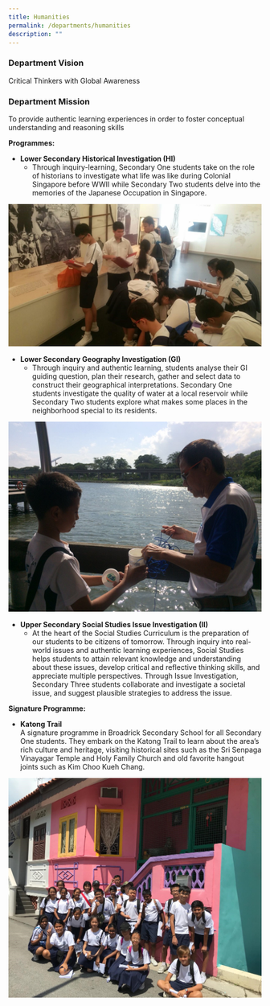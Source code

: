 ```yaml
---
title: Humanities
permalink: /departments/humanities
description: ""
---
```

### Department Vision
Critical Thinkers with Global Awareness

### Department Mission
To provide authentic learning experiences in order to foster conceptual understanding and reasoning skills

**Programmes:**
* **Lower Secondary Historical Investigation (HI)**
	* Through inquiry-learning, Secondary One students take on the role of historians to investigate what life was like during Colonial Singapore before WWII while Secondary Two students delve into the memories of the Japanese Occupation in Singapore.

![](/images/HUM1.jpg)

* **Lower Secondary Geography Investigation (GI)**
	* Through inquiry and authentic learning, students analyse their GI guiding question, plan their research, gather and select data to construct their geographical interpretations. Secondary One students investigate the quality of water at a local reservoir while Secondary Two students explore what makes some places in the neighborhood special to its residents.

![](/images/HUM2.jpg)

* **Upper Secondary Social Studies Issue Investigation (II)**
	* At the heart of the Social Studies Curriculum is the preparation of our students to be citizens of tomorrow. Through inquiry into real-world issues and authentic learning experiences, Social Studies helps students to attain relevant knowledge and understanding about these issues, develop critical and reflective thinking skills, and appreciate multiple perspectives. Through Issue Investigation, Secondary Three students collaborate and investigate a societal issue, and suggest plausible strategies to address the issue.

**Signature Programme:**
* **Katong Trail** <br>
A signature programme in Broadrick Secondary School for all Secondary One students. They embark on the Katong Trail to learn about the area’s rich culture and heritage, visiting historical sites such as the Sri Senpaga Vinayagar Temple and Holy Family Church and old favorite hangout joints such as Kim Choo Kueh Chang.

![](/images/HUM3.jpg)